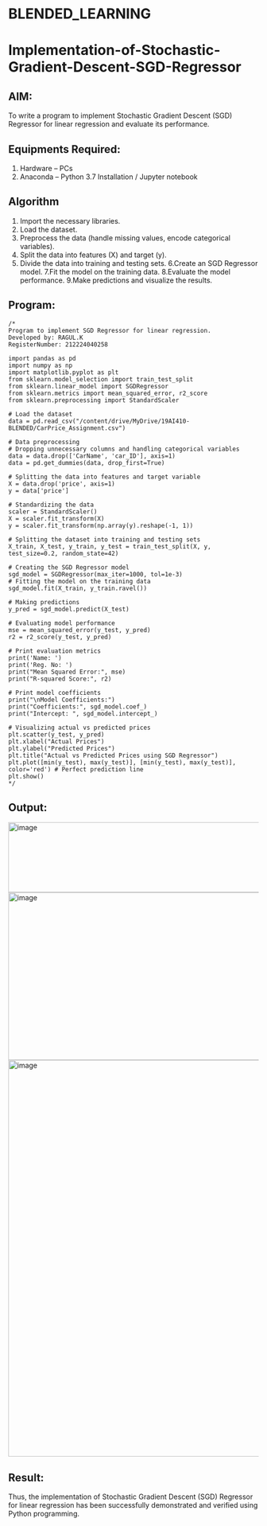 # BLENDED_LEARNING
# Implementation-of-Stochastic-Gradient-Descent-SGD-Regressor

## AIM:
To write a program to implement Stochastic Gradient Descent (SGD) Regressor for linear regression and evaluate its performance.

## Equipments Required:
1. Hardware – PCs
2. Anaconda – Python 3.7 Installation / Jupyter notebook

## Algorithm
1. Import the necessary libraries.
2. Load the dataset.
3. Preprocess the data (handle missing values, encode categorical variables).
4. Split the data into features (X) and target (y).
5. Divide the data into training and testing sets. 6.Create an SGD Regressor model. 7.Fit the model on the training data. 8.Evaluate the model performance. 9.Make predictions and visualize the results.

## Program:
```
/*
Program to implement SGD Regressor for linear regression.
Developed by: RAGUL.K
RegisterNumber: 212224040258

import pandas as pd
import numpy as np
import matplotlib.pyplot as plt
from sklearn.model_selection import train_test_split
from sklearn.linear_model import SGDRegressor
from sklearn.metrics import mean_squared_error, r2_score
from sklearn.preprocessing import StandardScaler

# Load the dataset
data = pd.read_csv("/content/drive/MyDrive/19AI410-BLENDED/CarPrice_Assignment.csv")

# Data preprocessing
# Dropping unnecessary columns and handling categorical variables
data = data.drop(['CarName', 'car_ID'], axis=1)
data = pd.get_dummies(data, drop_first=True)

# Splitting the data into features and target variable
X = data.drop('price', axis=1)
y = data['price']

# Standardizing the data
scaler = StandardScaler()
X = scaler.fit_transform(X)
y = scaler.fit_transform(np.array(y).reshape(-1, 1))

# Splitting the dataset into training and testing sets
X_train, X_test, y_train, y_test = train_test_split(X, y, test_size=0.2, random_state=42)

# Creating the SGD Regressor model
sgd_model = SGDRegressor(max_iter=1000, tol=1e-3)
# Fitting the model on the training data
sgd_model.fit(X_train, y_train.ravel())

# Making predictions
y_pred = sgd_model.predict(X_test)

# Evaluating model performance
mse = mean_squared_error(y_test, y_pred)
r2 = r2_score(y_test, y_pred)

# Print evaluation metrics
print('Name: ')
print('Reg. No: ')
print("Mean Squared Error:", mse)
print("R-squared Score:", r2)

# Print model coefficients
print("\nModel Coefficients:")
print("Coefficients:", sgd_model.coef_)
print("Intercept: ", sgd_model.intercept_)

# Visualizing actual vs predicted prices
plt.scatter(y_test, y_pred)
plt.xlabel("Actual Prices")
plt.ylabel("Predicted Prices")
plt.title("Actual vs Predicted Prices using SGD Regressor")
plt.plot([min(y_test), max(y_test)], [min(y_test), max(y_test)], color='red') # Perfect prediction line
plt.show()
*/
```

## Output:
<img width="573" height="141" alt="image" src="https://github.com/user-attachments/assets/0057eee7-6fe0-481d-8bba-855eee929e70" />

<img width="1158" height="337" alt="image" src="https://github.com/user-attachments/assets/a0ea8bae-1511-4668-855a-21618dcd2ac3" />

<img width="1052" height="797" alt="image" src="https://github.com/user-attachments/assets/ec47a83c-c262-4197-af95-b9e89eecc306" />



## Result:
Thus, the implementation of Stochastic Gradient Descent (SGD) Regressor for linear regression has been successfully demonstrated and verified using Python programming.
